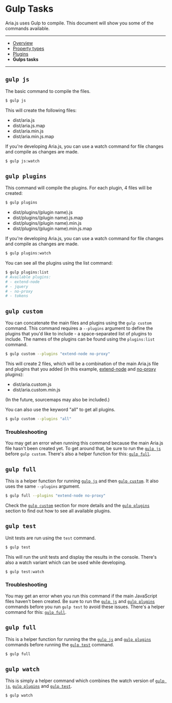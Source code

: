 # Gulp Tasks

Aria.js uses Gulp to compile. This document will show you some of the commands available.

---
- [Overview](overview.md)
- [Property types](types.md)
- [Plugins](plugins.md)
- **Gulps tasks**
---

## `gulp js`

The basic command to compile the files.

```bash
$ gulp js
```

This will create the following files:

- dist/aria.js
- dist/aria.js.map
- dist/aria.min.js
- dist/aria.min.js.map

If you're developing Aria.js, you can use a watch command for file changes and compile as changes are made.

```bash
$ gulp js:watch
```

## `gulp plugins`

This command will compile the plugins. For each plugin, 4 files will be created:

```bash
$ gulp plugins
```

- dist/plugins/(plugin name).js
- dist/plugins/(plugin name).js.map
- dist/plugins/(plugin name).min.js
- dist/plugins/(plugin name).min.js.map

If you're developing Aria.js, you can use a watch command for file changes and compile as changes are made.

```bash
$ gulp plugins:watch
```

You can see all the plugins using the list command:

```bash
$ gulp plugins:list
# Available plugins:
# - extend-node
# - jquery
# - no-proxy
# - tokens
```

## `gulp custom`

You can concatenate the main files and plugins using the `gulp custom` command. This command requires a `--plugins` argument to define the plugins that you'd like to include - a space-separated list of plugins to include. The names of the plugins can be found using the `plugins:list` command.

```bash
$ gulp custom --plugins "extend-node no-proxy"
```

This will create 2 files, which will be a combination of the main Aria.js file and plugins that you added (in this example, [extend-node](plugins.md#extend-node-plugin) and [no-proxy](plugins.md#no-proxy-plugin) plugins):

- dist/aria.custom.js
- dist/aria.custom.min.js

(In the future, sourcemaps may also be included.)

You can also use the keyword "all" to get all plugins.

```bash
$ gulp custom --plugins "all"
```

### Troubleshooting

You may get an error when running this command because the main Aria.js file hasn't been created yet. To get around that, be sure to run the [`gulp js`](#gulp-js) before `gulp custom`. There's also a helper function for this: [`gulp full`](#gulp-full).

## `gulp full`

This is a helper function for running [`gulp js`](#gulp-js) and then [`gulp custom`](#gulp-custom). It also uses the same `--plugins` argument.

```bash
$ gulp full --plugins "extend-node no-proxy"
```

Check the [`gulp custom`](#gulp-custom) section for more details and the [`gulp plugins`](#gulp-plugins) section to find out how to see all available plugins.

## `gulp test`

Unit tests are run using the `test` command.

```bash
$ gulp test
```

This will run the unit tests and display the results in the console. There's also a watch variant which can be used while developing.

```bash
$ gulp test:watch
```

### Troubleshooting

You may get an error when you run this command if the main JavaScript files haven't been created. Be sure to run the [`gulp js`](#gulp-js) and [`gulp plugins`](#gulp-plugins) commands before you run `gulp test` to avoid these issues. There's a helper command for this: [`gulp full`](#gulp-full).

## `gulp full`

This is a helper function for running the the [`gulp js`](#gulp-js) and [`gulp plugins`](#gulp-plugins) commands before running the [`gulp test`](#gulp-test) command.

```bash
$ gulp full
```

## `gulp watch`

This is simply a helper command which combines the watch version of [`gulp js`](#gulp-js), [`gulp plugins`](#gulp-plugins) and [`gulp test`](#gulp-test).

```bash
$ gulp watch
```

